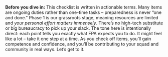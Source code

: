 **Before you dive in:** This checklist is written in actionable terms. Many items are ongoing duties rather than one-time tasks – preparedness is never “one and done.” Phase 1 is our grassroots stage, meaning resources are limited and _your personal effort matters immensely_. There’s no high-tech substitute or big bureaucracy to pick up your slack. The tone here is intentionally direct: each point tells you exactly what FPA expects you to do. It might feel like a lot – take it one step at a time. As you check off items, you’ll gain competence and confidence, and you’ll be contributing to your squad and community in real ways. Let’s get to it.